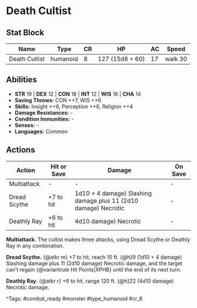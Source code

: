 # Death Cultist

## Stat Block

| Name | Type | CR | HP | AC | Speed |
|------|------|----|----|----|-------|
| Death Cultist | humanoid | 8 | 127 (15d8 + 60) | 17 | walk 30 |

## Abilities

- **STR** 19 | **DEX** 12 | **CON** 18 | **INT** 12 | **WIS** 16 | **CHA** 14
- **Saving Throws:** CON ++7, WIS ++6  
- **Skills:** Insight ++6, Perception ++6, Religion ++4  
- **Damage Resistances:** -  
- **Condition Immunities:** -  
- **Senses:** -  
- **Languages:** Common


## Actions

| Action | Hit or Save | Damage | On Save |
|--------|--------------|--------|----------|
| Multiattack | - | - | - |
| Dread Scythe | +7 to hit | 1d10 + 4 damage) Slashing damage plus 11 (2d10 damage) Necrotic | - |
| Deathly Ray | +6 to hit | 4d10 damage) Necrotic | - |

**Multiattack.** The cultist makes three attacks, using Dread Scythe or Deathly Ray in any combination.

**Dread Scythe.** {@atkr m} +7 to hit, reach 10 ft. {@h}9 (1d10 + 4 damage) Slashing damage plus 11 (2d10 damage) Necrotic damage, and the target can't regain {@variantrule Hit Points|XPHB} until the end of its next turn.

**Deathly Ray.** {@atkr r} +6 to hit, range 120 ft. {@h}22 (4d10 damage) Necrotic damage.


^Tags: #combat_ready #monster #type_humanoid #cr_8